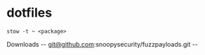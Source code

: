 # dotfiles

```
stow -t ~ <package>
```

Downloads
-- git@github.com:snoopysecurity/fuzzpayloads.git -- 
